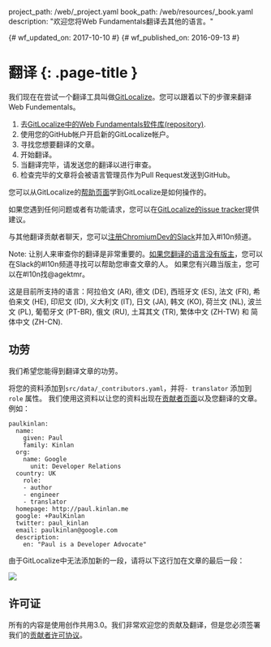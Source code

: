 project_path: /web/_project.yaml
book_path: /web/resources/_book.yaml
description: "欢迎您将Web Fundamentals翻译去其他的语言。"

{# wf_updated_on: 2017-10-10 #}
{# wf_published_on: 2016-09-13 #}

# 翻译 {: .page-title }

<!--div class="attempt-right">
  <figure>
    <img src="/web/images/gitlocalize_image0.png">
  </figure>
</div-->

我们现在在尝试一个翻译工具叫做[GitLocalize](https://gitlocalize.com/)。您可以跟着以下的步骤来翻译Web Fundementals。

1. 去[GitLocalize中的Web Fundamentals软件库(repository)](https://gitlocalize.com/repo/107).
2. 使用您的GitHub帐户开启新的GitLocalize帐户。
3. 寻找您想要翻译的文章。
4. 开始翻译。
5. 当翻译完毕，请发送您的翻译以进行审查。
6. 检查完毕的文章将会被语言管理员作为Pull Request发送到GitHub。

您可以从GitLocalize的[帮助页面](https://docs.gitlocalize.com/)学到GitLocalize是如何操作的。

如果您遇到任何问题或者有功能请求，您可以在[GitLocalize的issue tracker](https://github.com/gitlocalize/feedback/issues)提供建议。


与其他翻译贡献者聊天，您可以[注册ChromiumDev的Slack](https://chromiumdev-slack.herokuapp.com/)并加入#l10n频道。

Note: 让别人来审查你的翻译是非常重要的。[如果您翻译的语言没有版主](https://gitlocalize.com/repo/107/roles)，您可以在Slack的#l10n频道寻找可以帮助您审查文章的人。 如果您有兴趣当版主，您可以在#l10n找@agektmr。


这是目前所支持的语言：阿拉伯文 (AR), 德文 (DE), 西班牙文 (ES),
法文 (FR), 希伯来文 (HE), 印尼文 (ID), 义大利文 (IT), 日文 (JA),
韩文 (KO), 荷兰文 (NL), 波兰文 (PL), 葡萄牙文 (PT-BR), 俄文 (RU),
土耳其文 (TR), 繁体中文 (ZH-TW) 和 简体中文 (ZH-CN).

## 功劳

我们希望您能得到翻译文章的功劳。


将您的资料添加到`src/data/_contributors.yaml`，并将`- translator` 添加到 `role` 属性。 我们使用这资料以让您的资料出现在[贡献者页面](/web/resources/contributors)以及您翻译的文章。 例如：


```
paulkinlan:
  name:
    given: Paul
    family: Kinlan
  org:
    name: Google
      unit: Developer Relations
  country: UK
    role:
    - author
    - engineer
    - translator
  homepage: http://paul.kinlan.me
  google: +PaulKinlan
  twitter: paul_kinlan
  email: paulkinlan@google.com
  description:
    en: "Paul is a Developer Advocate"
```


由于GitLocalize中无法添加新的一段，请将以下这行加在文章的最后一段：



![](/web/images/gitlocalize_image1.png)

## 许可证


所有的内容是使用创作共用3.0。我们非常欢迎您的贡献及翻译，但是您必须签署我们的[贡献者许可协议](https://github.com/google/WebFundamentals/blob/master/CONTRIBUTING.md)。


